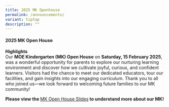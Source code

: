 ```yaml
---
title: 2025 MK Openhouse
permalink: /announcements/
variant: tiptap
description: ""
---
```

<h4>2025 MK Open House</h4>
<p><strong>Highlights</strong>
<br>Our <strong>MOE Kindergarten (MK) Open House</strong> on <strong>Saturday, 15 February 2025</strong>,
was a wonderful opportunity for parents to explore our nurturing learning
environment and discover how we cultivate joyful, curious, and confident
learners. Visitors had the chance to meet our dedicated educators, tour
our facilities, and gain insights into our engaging curriculum. Thank you
to all who joined us—we look forward to welcoming future families to our
MK community!</p>
<p><strong>Please view the </strong><a href="https://docs.google.com/presentation/d/1VCO-764WLX5mVztAqLJWV0sw8VbTFnrT/edit?usp=sharing&amp;ouid=105481639459637978890&amp;rtpof=true&amp;sd=true" rel="noopener nofollow" target="_blank">MK Open House Slides</a><strong> to understand more about our MK!</strong>
</p>
<p></p>